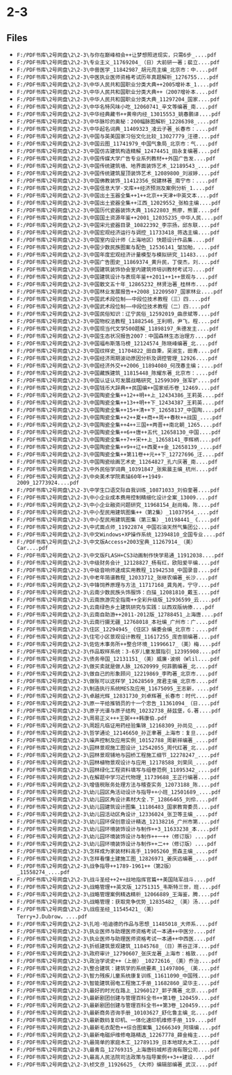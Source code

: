 # 2-3

## Files

- `F:/PDF书库\2号网盘\2\2-3\与你在巅峰相会++让梦想照进现实，只需6步_....pdf`
- `F:/PDF书库\2号网盘\2\2-3\专业主义_11769204_（日）大前研一著；裴立....pdf`
- `F:/PDF书库\2号网盘\2\2-3\中兽医学_11842987_胡元亮主编_北京市：中....pdf`
- `F:/PDF书库\2号网盘\2\2-3\中医执业医师资格考试历年真题解析_1276755....pdf`
- `F:/PDF书库\2号网盘\2\2-3\中华人民共和国职业分类大典++2005增补本_1....pdf`
- `F:/PDF书库\2号网盘\2\2-3\中华人民共和国职业分类大典++（2007增补本....pdf`
- `F:/PDF书库\2号网盘\2\2-3\中华人民共和国职业分类大典_11297204_国家....pdf`
- `F:/PDF书库\2号网盘\2\2-3\中华名特风味小吃_12060741_辛文等编著_南....pdf`
- `F:/PDF书库\2号网盘\2\2-3\中华经典藏书++黄帝内经_13015553_姚春鹏译....pdf`
- `F:/PDF书库\2号网盘\2\2-3\中华脉珍的奥秘：200幅脉图解析_12286398_....pdf`
- `F:/PDF书库\2号网盘\2\2-3\中华起名词典_11409323_凌云子著_长春市：....pdf`
- `F:/PDF书库\2号网盘\2\2-3\中国与英美国家习俗文化比较_13027779_汪德....pdf`
- `F:/PDF书库\2号网盘\2\2-3\中国云图_11741979_中国气象局_北京市：气....pdf`
- `F:/PDF书库\2号网盘\2\2-3\中国仿古建筑构造精解_12474451_田永复编著....pdf`
- `F:/PDF书库\2号网盘\2\2-3\中国传媒大学广告专业系列教材++外国广告发....pdf`
- `F:/PDF书库\2号网盘\2\2-3\中国传统建筑墙、地界面装饰艺术_12189543_....pdf`
- `F:/PDF书库\2号网盘\2\2-3\中国传统建筑屋顶装饰艺术_12089800_刘淑婷....pdf`
- `F:/PDF书库\2号网盘\2\2-3\中国佛教装饰_11412356_倪建林著_南宁市：....pdf`
- `F:/PDF书库\2号网盘\2\2-3\中国信息大学·文库++经济预测及案例分析_1....pdf`
- `F:/PDF书库\2号网盘\2\2-3\中国出土玉器全集++1++北京++天津+中英文本....pdf`
- `F:/PDF书库\2号网盘\2\2-3\中国出土瓷器全集++江西_12029552_张柏主编....pdf`
- `F:/PDF书库\2号网盘\2\2-3\中国历代瓷器装饰大典_11622803_熊廖，熊寰....pdf`
- `F:/PDF书库\2号网盘\2\2-3\中国国土资源年鉴++2001_12035235_中华人民....pdf`
- `F:/PDF书库\2号网盘\2\2-3\中国宋元瓷器目录_10822392_李宗扬，邱东联....pdf`
- `F:/PDF书库\2号网盘\2\2-3\中国宏观经济运行与调控_11733418_蒋选主编....pdf`
- `F:/PDF书库\2号网盘\2\2-3\中国室内设计师（上海地区）快题设计作品集....pdf`
- `F:/PDF书库\2号网盘\2\2-3\中国少数民族图案与配色_12536141_邹加勉，....pdf`
- `F:/PDF书库\2号网盘\2\2-3\中国年度宏观经济计量模型与模拟研究_11483....pdf`
- `F:/PDF书库\2号网盘\2\2-3\中国广告图史_11869374_黄升民，丁俊杰，刘....pdf`
- `F:/PDF书库\2号网盘\2\2-3\中国建筑装饰协会室内建筑师培训教材考试习....pdf`
- `F:/PDF书库\2号网盘\2\2-3\中国建筑设计与表现年鉴++2011++1++景观与....pdf`
- `F:/PDF书库\2号网盘\2\2-3\中国散文五十年_12865232_林贤治著_桂林市....pdf`
- `F:/PDF书库\2号网盘\2\2-3\中国林业发展报告++2008_12209507_国家林业....pdf`
- `F:/PDF书库\2号网盘\2\2-3\中国武术段位制——中段位技术教程（三）四....pdf`
- `F:/PDF书库\2号网盘\2\2-3\中国武术段位制——中段位技术教程（二）四....pdf`
- `F:/PDF书库\2号网盘\2\2-3\中国民俗知识：辽宁民俗_12592019_曲彦斌等....pdf`
- `F:/PDF书库\2号网盘\2\2-3\中国物权法教程_11882546_王利明，尹飞，程....pdf`
- `F:/PDF书库\2号网盘\2\2-3\中国现当代文学500题解_11898197_朱德发主....pdf`
- `F:/PDF书库\2号网盘\2\2-3\中国生态状况报告2007：中国森林生态治理方....pdf`
- `F:/PDF书库\2号网盘\2\2-3\中国福布斯落马榜_12124574_陈晓峰编著_北....pdf`
- `F:/PDF书库\2号网盘\2\2-3\中国纹样史_11704822_田自秉，吴淑生，田青....pdf`
- `F:/PDF书库\2号网盘\2\2-3\中国经济周期波动原因分析及调控管理_12926....pdf`
- `F:/PDF书库\2号网盘\2\2-3\中国经济外交++2006_11894080_何茂春主编；....pdf`
- `F:/PDF书库\2号网盘\2\2-3\中国藏族建筑_11815448_陈耀东著_北京市：....pdf`
- `F:/PDF书库\2号网盘\2\2-3\中国认证认可发展战略研究_12599309_张军扩....pdf`
- `F:/PDF书库\2号网盘\2\2-3\中国钱币大辞典++民国编++国家纸币卷_12469....pdf`
- `F:/PDF书库\2号网盘\2\2-3\中国陶瓷全集++12++明++上_12434386_王莉英....pdf`
- `F:/PDF书库\2号网盘\2\2-3\中国陶瓷全集++13++明++下_12434387_王莉英....pdf`
- `F:/PDF书库\2号网盘\2\2-3\中国陶瓷全集++15++清++下_12658137_中国陶....pdf`
- `F:/PDF书库\2号网盘\2\2-3\中国陶瓷全集++2++夏++商++周++春秋++战国_....pdf`
- `F:/PDF书库\2号网盘\2\2-3\中国陶瓷全集++4++三国++两晋++南北朝_1265....pdf`
- `F:/PDF书库\2号网盘\2\2-3\中国陶瓷全集++6++唐++五代_12658130_中国....pdf`
- `F:/PDF书库\2号网盘\2\2-3\中国陶瓷全集++7++宋++上_12658141_李辉柄....pdf`
- `F:/PDF书库\2号网盘\2\2-3\中国陶瓷全集++9++辽++西夏++金_12658139_....pdf`
- `F:/PDF书库\2号网盘\2\2-3\中国陶瓷全集++第11卷++元++下_12727696_汪....pdf`
- `F:/PDF书库\2号网盘\2\2-3\中国陶瓷绘画艺术史_11264827_孔六庆著_南....pdf`
- `F:/PDF书库\2号网盘\2\2-3\中外民俗学词典_10391847_张紫晨主编_杭州....pdf`
- `F:/PDF书库\2号网盘\2\2-3\中央美术学院素描60年++1949-2009_12773924....pdf`
- `F:/PDF书库\2号网盘\2\2-3\中学生口语交际自我训练_10871033_刘伯奎著....pdf`
- `F:/PDF书库\2号网盘\2\2-3\中小企业成本费用控制精细化设计全案_13009....pdf`
- `F:/PDF书库\2号网盘\2\2-3\中小企业融资问题研究_11968154_赵尚梅，陈....pdf`
- `F:/PDF书库\2号网盘\2\2-3\中小型民用建筑图集++（第2集）_11037954_....pdf`
- `F:/PDF书库\2号网盘\2\2-3\中小型民用建筑图集（第三集）_10198441_《....pdf`
- `F:/PDF书库\2号网盘\2\2-3\中式面点师_11922874_中国石油天然气集团公....pdf`
- `F:/PDF书库\2号网盘\2\2-3\中文Windows+XP操作系统_12394810_全国专业....pdf`
- `F:/PDF书库\2号网盘\2\2-3\中文版Access+2003宝典_11267914_（美）Car....pdf`
- `F:/PDF书库\2号网盘\2\2-3\中文版FLASH+CS3动画制作快学易通_11912038....pdf`
- `F:/PDF书库\2号网盘\2\2-3\中级财务会计_12128827_杨有红，欧阳爱平编....pdf`
- `F:/PDF书库\2号网盘\2\2-3\中级音响师速成实用教程_11942538_中国录音....pdf`
- `F:/PDF书库\2号网盘\2\2-3\中老年简谱教程_12033712_张继农编著_长沙....pdf`
- `F:/PDF书库\2号网盘\2\2-3\中锋饲养原理与方法_11717168_龚凫羌，宁守....pdf`
- `F:/PDF书库\2号网盘\2\2-3\云南少数民族头饰服饰：白描_12081810_戴玉....pdf`
- `F:/PDF书库\2号网盘\2\2-3\云南旅游完全指南++全彩升级版_12936599_云....pdf`
- `F:/PDF书库\2号网盘\2\2-3\云南绿色乡土建筑研究与实践：以西双版纳傣....pdf`
- `F:/PDF书库\2号网盘\2\2-3\云南自助游++2011-2012版_12788451_上海唐....pdf`
- `F:/PDF书库\2号网盘\2\2-3\云南行摄无疆_12768018_本社编_广州市：广....pdf`
- `F:/PDF书库\2号网盘\2\2-3\住区_12294945_《住区》编委会编_北京市：....pdf`
- `F:/PDF书库\2号网盘\2\2-3\住宅小区景观设计教程_11617255_庞杏丽编著....pdf`
- `F:/PDF书库\2号网盘\2\2-3\佐佐木事务所++整合环境_11996617_（美）梅....pdf`
- `F:/PDF书库\2号网盘\2\2-3\作品取样系统：3-6岁儿童发展指引_12395908....pdf`
- `F:/PDF书库\2号网盘\2\2-3\债务帝国_12131151_（美）威廉·波纲（Wlil....pdf`
- `F:/PDF书库\2号网盘\2\2-3\做买卖就是做人脉_12620999_何菲鹏编著_北....pdf`
- `F:/PDF书库\2号网盘\2\2-3\做自己的形象顾问_12219869_李昀著_北京市....pdf`
- `F:/PDF书库\2号网盘\2\2-3\做账可以这样学_12628569_席君主编_北京市....pdf`
- `F:/PDF书库\2号网盘\2\2-3\制造执行系统MES及应用_11675095_王志新，....pdf`
- `F:/PDF书库\2号网盘\2\2-3\卓越光辉_12831730_刘卓辉著_长春市：时代....pdf`
- `F:/PDF书库\2号网盘\2\2-3\原一平给推销员的十一个忠告_11361094_（日....pdf`
- `F:/PDF书库\2号网盘\2\2-3\原子光谱与原子结构_10232738_赫兹堡，G.著....pdf`
- `F:/PDF书库\2号网盘\2\2-3\周易正义+++王弼+++韩康伯.pdf`
- `F:/PDF书库\2号网盘\2\2-3\周超凡临证用药经验集锦_12168309_孙尚见_....pdf`
- `F:/PDF书库\2号网盘\2\2-3\哲学通论_12146650_孙正聿著_上海市：复旦....pdf`
- `F:/PDF书库\2号网盘\2\2-3\噪声控制及应用实例_10152788_周新祥编著_....pdf`
- `F:/PDF书库\2号网盘\2\2-3\园林景观施工图设计_12542055_周代红著_北....pdf`
- `F:/PDF书库\2号网盘\2\2-3\园林景观铺地与园桥工程施工细节_12278247_....pdf`
- `F:/PDF书库\2号网盘\2\2-3\园林植物景观设计与应用_12178588_刘荣凤_....pdf`
- `F:/PDF书库\2号网盘\2\2-3\园林绿化工程资料填写与组卷范例_11895342_....pdf`
- `F:/PDF书库\2号网盘\2\2-3\在解题中学习近代物理_11739688_王正行编著....pdf`
- `F:/PDF书库\2号网盘\2\2-3\增值税账务处理方法与稽查实务_12073188_陈....pdf`
- `F:/PDF书库\2号网盘\2\2-3\幼儿园区角活动设计与指导++小班_12501689_....pdf`
- `F:/PDF书库\2号网盘\2\2-3\幼儿园区角设计素材大全.下_12866465_刘伶....pdf`
- `F:/PDF书库\2号网盘\2\2-3\幼儿园建筑设计图集_11186483_国家教育委员....pdf`
- `F:/PDF书库\2号网盘\2\2-3\幼儿园活动区角设计_12336024_张卫等主编_....pdf`
- `F:/PDF书库\2号网盘\2\2-3\幼儿园环保创意设计精选_12138216_广州市第....pdf`
- `F:/PDF书库\2号网盘\2\2-3\幼儿园环境装饰设计与制作++3_11633238_本....pdf`
- `F:/PDF书库\2号网盘\2\2-3\幼儿园环境装饰设计与制作++一++（修订版）....pdf`
- `F:/PDF书库\2号网盘\2\2-3\幼儿园环境装饰设计与制作++二++（修订版）....pdf`
- `F:/PDF书库\2号网盘\2\2-3\怎样成为家装材料高手_11905260_贾森主编_....pdf`
- `F:/PDF书库\2号网盘\2\2-3\怎样看懂土建施工图_12826971_姜庆远编著_....pdf`
- `F:/PDF书库\2号网盘\2\2-3\战争指导++1789-1961++（第2版）_11558274_....pdf`
- `F:/PDF书库\2号网盘\2\2-3\战斗圣经++2++战地指挥官篇++美国陆军战斗....pdf`
- `F:/PDF书库\2号网盘\2\2-3\战略管理++英文版_12751315_韦斯特三世，班....pdf`
- `F:/PDF书库\2号网盘\2\2-3\战略管理案例精选精析_12066889_王海鉴，腾....pdf`
- `F:/PDF书库\2号网盘\2\2-3\战略管理：获取竞争优势_12835482_（美）汤....pdf`
- `F:/PDF书库\2号网盘\2\2-3\战痘圣经_11545421_（美）Terry+J.Dubrow，....pdf`
- `F:/PDF书库\2号网盘\2\2-3\扎哈·哈迪德的作品与思想_11485018_大师系....pdf`
- `F:/PDF书库\2号网盘\2\2-3\执业医师与助理医师资格考试一本通++中医分....pdf`
- `F:/PDF书库\2号网盘\2\2-3\执业医师与助理医师资格考试一本通++中西医....pdf`
- `F:/PDF书库\2号网盘\2\2-3\折纸建筑景观建筑_11845768_（日）茶谷正洋....pdf`
- `F:/PDF书库\2号网盘\2\2-3\政府审计_12790607_张庆龙著_上海市：格致....pdf`
- `F:/PDF书库\2号网盘\2\2-3\政治学说史++（上册）_10272616_（美）乔治....pdf`
- `F:/PDF书库\2号网盘\2\2-3\整合建筑：建筑学的系统要素_11497806_（美....pdf`
- `F:/PDF书库\2号网盘\2\2-3\智力残疾儿童系统康复训练_11611090_中国残....pdf`
- `F:/PDF书库\2号网盘\2\2-3\智能建筑弱电工程施工手册_11682860_梁华主....pdf`
- `F:/PDF书库\2号网盘\2\2-3\最好的时光在路上_12960127_郭子鹰著_北京....pdf`
- `F:/PDF书库\2号网盘\2\2-3\最新剧团创建与管理百科全书++第1卷_120459....pdf`
- `F:/PDF书库\2号网盘\2\2-3\最新剧团创建与管理百科全书++第3卷_120459....pdf`
- `F:/PDF书库\2号网盘\2\2-3\最新商务咨询手册_10103627_舒化鲁主编_北....pdf`
- `F:/PDF书库\2号网盘\2\2-3\最新数码复印机、一体化速印机维修手册_119....pdf`
- `F:/PDF书库\2号网盘\2\2-3\最新毛衣配色++综合图案集_12666349_阿瑛编....pdf`
- `F:/PDF书库\2号网盘\2\2-3\最新电磁炉维修电路精选_12267778_薛金梅主....pdf`
- `F:/PDF书库\2号网盘\2\2-3\最简单的家庭木工_12789139_日本地球丸木工....pdf`
- `F:/PDF书库\2号网盘\2\2-3\最青岛_12769315_上海唐码城邦咨询有限公司....pdf`
- `F:/PDF书库\2号网盘\2\2-3\最高人民法院司法政策与指导案例++3++建设....pdf`
- `F:/PDF书库\2号网盘\2\2-3\桢文彦_11926625_《大师》编辑部编著_武汉....pdf`
